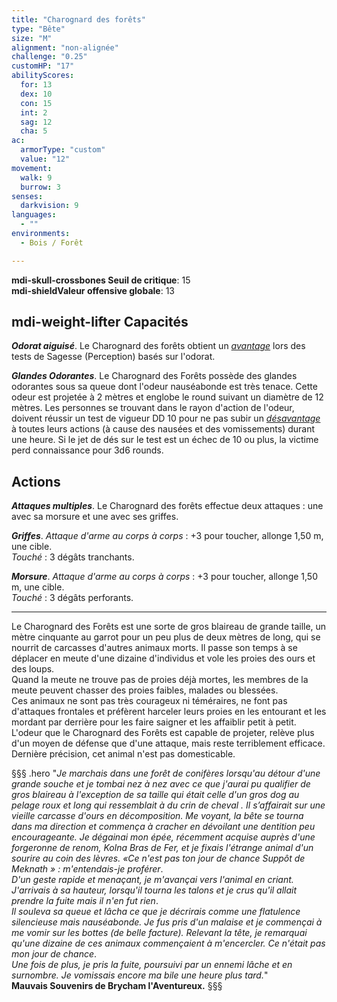 ```yaml
---
title: "Charognard des forêts"
type: "Bête"
size: "M"
alignment: "non-alignée"
challenge: "0.25"
customHP: "17"
abilityScores:
  for: 13
  dex: 10
  con: 15
  int: 2
  sag: 12
  cha: 5
ac:
  armorType: "custom"
  value: "12"
movement:
  walk: 9
  burrow: 3
senses:
  darkvision: 9
languages:
  - ""
environments:
  - Bois / Forêt

---
```

**<v-icon>mdi-skull-crossbones</v-icon> Seuil de critique**: 15        
**<v-icon>mdi-shield</v-icon>Valeur offensive globale**: 13     
## <v-icon>mdi-weight-lifter</v-icon> Capacités
_**Odorat aiguisé**_. Le Charognard des forêts obtient un [_avantage_](/utiliser-les-caracteristiques/#avantage-et-desavantage) lors des tests de Sagesse (Perception) basés sur l'odorat.

_**Glandes Odorantes**_. Le Charognard des Forêts possède des glandes odorantes sous sa queue dont l'odeur nauséabonde est très tenace. Cette odeur est projetée à 2 mètres et englobe le round suivant un diamètre de 12 mètres. Les personnes se trouvant dans le rayon d'action de l'odeur, doivent réussir un test de vigueur DD 10 pour ne pas subir un [_désavantage_](/utiliser-les-caracteristiques/#avantage-et-desavantage) à toutes leurs actions (à cause des nausées et des vomissements) durant une heure. Si le jet de dés sur le test est un échec de 10 ou plus, la victime perd connaissance pour 3d6 rounds.

## Actions
_**Attaques multiples**_. Le Charognard des forêts effectue deux attaques : une avec sa morsure et une avec ses griffes.

_**Griffes**_. _Attaque d'arme au corps à corps_ : +3 pour toucher, allonge 1,50 m, une cible.  
_Touché_ : 3 dégâts tranchants.

_**Morsure**_. _Attaque d'arme au corps à corps_ : +3 pour toucher, allonge 1,50 m, une cible.  
_Touché_ : 3 dégâts perforants.

---

Le Charognard des Forêts est une sorte de gros blaireau de grande taille, un mètre cinquante au garrot pour un peu plus de deux mètres de long, qui se nourrit de carcasses d'autres animaux morts. Il passe son temps à se déplacer en meute d'une dizaine d'individus et vole les proies des ours et des loups.  
Quand la meute ne trouve pas de proies déjà mortes, les membres de la meute peuvent chasser des proies faibles, malades ou blessées.  
Ces animaux ne sont pas très courageux ni téméraires, ne font pas d'attaques frontales et préfèrent harceler leurs proies en les entourant et les mordant par derrière pour les faire saigner et les affaiblir petit à petit.  
L'odeur que le Charognard des Forêts est capable de projeter, relève plus d'un moyen de défense que d'une attaque, mais reste terriblement efficace.  
Dernière précision, cet animal n'est pas domesticable.  

§§§ .hero
"*Je marchais dans une forêt de conifères lorsqu'au détour d'une grande souche et je tombai nez à nez avec ce que j'aurai pu qualifier de gros blaireau à l'exception de sa taille qui était celle d'un gros dog au pelage roux et long qui ressemblait à du crin de cheval . Il s’affairait sur une vieille carcasse d'ours en décomposition. Me voyant, la bête se tourna dans ma direction et commença à cracher en dévoilant une dentition peu encourageante. Je dégainai mon épée, récemment acquise auprès d'une forgeronne de renom, Kolna Bras de Fer, et je fixais l'étrange animal d'un sourire au coin des lèvres. «Ce n'est pas ton jour de chance Suppôt de Meknath » : m'entendais-je proférer*.  
*D'un geste rapide et menaçant, je m'avançai vers l'animal en criant. J'arrivais à sa hauteur, lorsqu'il tourna les talons et je crus qu'il allait prendre la fuite mais il n'en fut rien*.  
*Il souleva sa queue et lâcha ce que je décrirais comme une flatulence silencieuse mais nauséabonde. Je fus pris d'un malaise et je commençai à me vomir sur les bottes (de belle facture). Relevant la tête, je remarquai qu'une dizaine de ces animaux commençaient à m'encercler. Ce n'était pas mon jour de chance*.  
*Une fois de plus, je pris la fuite, poursuivi par un ennemi lâche et en surnombre. Je vomissais encore ma bile une heure plus tard.*"  
**Mauvais Souvenirs de Brycham l'Aventureux.**
§§§
